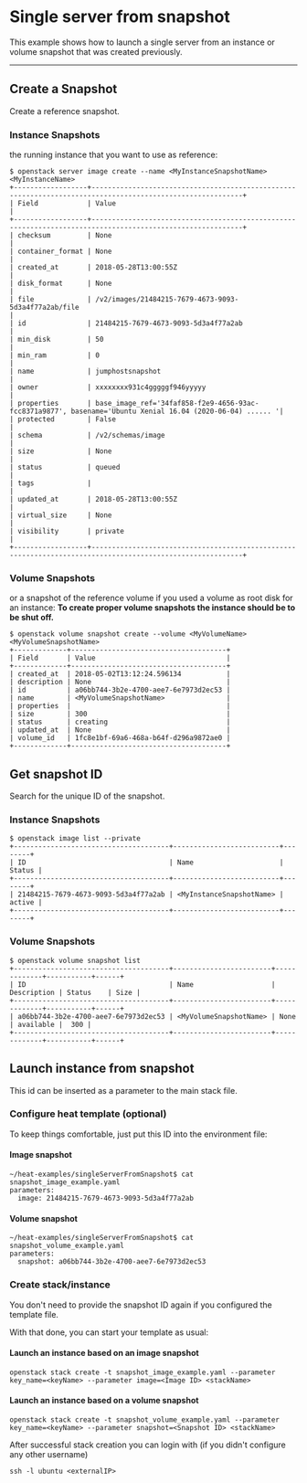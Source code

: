 # Single server from snapshot

This example shows how to launch a single server from an instance or volume snapshot that was created previously.

---

## Create a Snapshot

Create a reference snapshot.

### Instance Snapshots

the running instance that you want to use as reference:

```shell
$ openstack server image create --name <MyInstanceSnapshotName> <MyInstanceName>
+------------------+-----------------------------------------------------------------------------------------------------------+
| Field            | Value                                                                                                     |
+------------------+-----------------------------------------------------------------------------------------------------------+
| checksum         | None                                                                                                      |
| container_format | None                                                                                                      |
| created_at       | 2018-05-28T13:00:55Z                                                                                      |
| disk_format      | None                                                                                                      |
| file             | /v2/images/21484215-7679-4673-9093-5d3a4f77a2ab/file                                                      |
| id               | 21484215-7679-4673-9093-5d3a4f77a2ab                                                                      |
| min_disk         | 50                                                                                                        |
| min_ram          | 0                                                                                                         |
| name             | jumphostsnapshot                                                                                          |
| owner            | xxxxxxxx931c4gggggf946yyyyy                                                                               |
| properties       | base_image_ref='34faf858-f2e9-4656-93ac-fcc8371a9877', basename='Ubuntu Xenial 16.04 (2020-06-04) ...... '|
| protected        | False                                                                                                     |
| schema           | /v2/schemas/image                                                                                         |
| size             | None                                                                                                      |
| status           | queued                                                                                                    |
| tags             |                                                                                                           |
| updated_at       | 2018-05-28T13:00:55Z                                                                                      |
| virtual_size     | None                                                                                                      |
| visibility       | private                                                                                                   |
+------------------+-----------------------------------------------------------------------------------------------------------+
```

### Volume Snapshots

or a snapshot of the reference volume if you used a volume as root disk for an instance:
**To create proper volume snapshots the instance should be to be shut off.**

```shell
$ openstack volume snapshot create --volume <MyVolumeName> <MyVolumeSnapshotName>
+-------------+--------------------------------------+
| Field       | Value                                |
+-------------+--------------------------------------+
| created_at  | 2018-05-02T13:12:24.596134           |
| description | None                                 |
| id          | a06bb744-3b2e-4700-aee7-6e7973d2ec53 |
| name        | <MyVolumeSnapshotName>               |
| properties  |                                      |
| size        | 300                                  |
| status      | creating                             |
| updated_at  | None                                 |
| volume_id   | 1fc8e1bf-69a6-468a-b64f-d296a9872ae0 |
+-------------+--------------------------------------+
```

## Get snapshot ID

Search for the unique ID of the snapshot.

### Instance Snapshots

```shell
$ openstack image list --private
+--------------------------------------+--------------------------+--------+
| ID                                   | Name                     | Status |
+--------------------------------------+--------------------------+--------+
| 21484215-7679-4673-9093-5d3a4f77a2ab | <MyInstanceSnapshotName> | active |
+--------------------------------------+--------------------------+--------+
```

### Volume Snapshots

```shell
$ openstack volume snapshot list
+--------------------------------------+------------------------+-------------+-----------+------+
| ID                                   | Name                   | Description | Status    | Size |
+--------------------------------------+------------------------+-------------+-----------+------+
| a06bb744-3b2e-4700-aee7-6e7973d2ec53 | <MyVolumeSnapshotName> | None        | available |  300 |
+--------------------------------------+------------------------+-------------+-----------+------+
```

## Launch instance from snapshot

This id can be inserted as a parameter to the main stack file.

### Configure heat template (optional)

To keep things comfortable, just put this ID into the environment file:

#### Image snapshot

```shell
~/heat-examples/singleServerFromSnapshot$ cat snapshot_image_example.yaml
parameters:
  image: 21484215-7679-4673-9093-5d3a4f77a2ab
```

#### Volume snapshot

```shell
~/heat-examples/singleServerFromSnapshot$ cat snapshot_volume_example.yaml
parameters:
  snapshot: a06bb744-3b2e-4700-aee7-6e7973d2ec53
```

### Create stack/instance

You don't need to provide the snapshot ID again if you configured the template file.

With that done, you can start your template as usual:

#### Launch an instance based on an image snapshot

```shell
openstack stack create -t snapshot_image_example.yaml --parameter key_name=<keyName> --parameter image=<Image ID> <stackName>
```

#### Launch an instance based on a volume snapshot

```shell
openstack stack create -t snapshot_volume_example.yaml --parameter key_name=<keyName> --parameter snapshot=<Snapshot ID> <stackName>
```

After successful stack creation you can login with (if you didn't configure any other username)

```shell
ssh -l ubuntu <externalIP>
```
